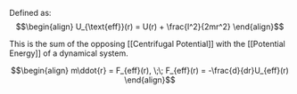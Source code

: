 Defined as:
$$\begin{align} U_{\text{eff}}(r) = U(r) + \frac{l^2}{2mr^2} \end{align}$$

This is the sum of the opposing [[Centrifugal Potential]] with the [[Potential Energy]] of a dynamical system.

$$\begin{align} m\ddot{r} = F_{eff}(r), \;\; F_{eff}(r) = -\frac{d}{dr}U_{eff}(r) \end{align}$$

